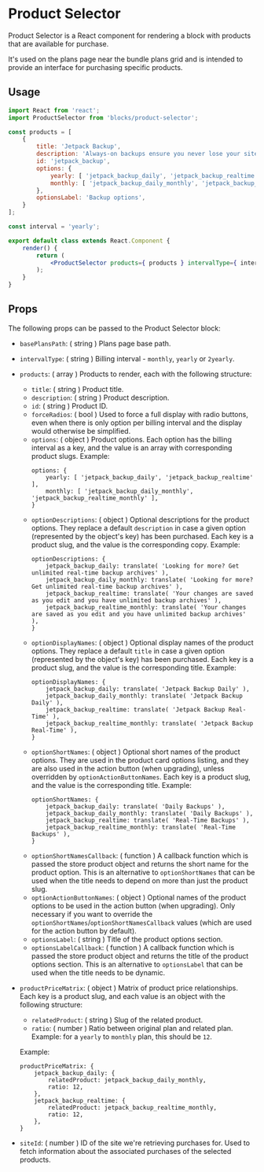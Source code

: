 Product Selector
=======

Product Selector is a React component for rendering a block with products that are available for purchase.

It's used on the plans page near the bundle plans grid and is intended to provide an interface for purchasing specific products.

## Usage

```jsx
import React from 'react';
import ProductSelector from 'blocks/product-selector';

const products = [
    {
        title: 'Jetpack Backup',
        description: 'Always-on backups ensure you never lose your site. Your changes are saved as you edit and you have unlimited backup archives',
        id: 'jetpack_backup',
        options: {
            yearly: [ 'jetpack_backup_daily', 'jetpack_backup_realtime' ],
            monthly: [ 'jetpack_backup_daily_monthly', 'jetpack_backup_realtime_monthly' ],
        },
        optionsLabel: 'Backup options',
    }
];

const interval = 'yearly';

export default class extends React.Component {
    render() {
        return (
            <ProductSelector products={ products } intervalType={ interval } />
        );
    }
}
```

## Props

The following props can be passed to the Product Selector block:

* `basePlansPath`: ( string ) Plans page base path.
* `intervalType`: ( string ) Billing interval - `monthly`, `yearly` or `2yearly`.
* `products`: ( array ) Products to render, each with the following structure:
    * `title`: ( string ) Product title.
    * `description`: ( string ) Product description.
    * `id`: ( string ) Product ID.
    * `forceRadios`: ( bool ) Used to force a full display with radio buttons, even when
    there is only option per billing interval and the display would otherwise be simplified.
    * `options`: ( object ) Product options. Each option has the billing interval as a key, and the value is an array with corresponding product slugs. Example:
        ```
        options: {
            yearly: [ 'jetpack_backup_daily', 'jetpack_backup_realtime' ],
            monthly: [ 'jetpack_backup_daily_monthly', 'jetpack_backup_realtime_monthly' ],
        }
        ```
    * `optionDescriptions`: ( object ) Optional descriptions for the product options.
    They replace a default `description` in case a given option (represented by the object's key) has been purchased.
    Each key is a product slug, and the value is the corresponding copy. Example:
        ```
        optionDescriptions: {
        	jetpack_backup_daily: translate( 'Looking for more? Get unlimited real-time backup archives' ),
        	jetpack_backup_daily_monthly: translate( 'Looking for more? Get unlimited real-time backup archives' ),
        	jetpack_backup_realtime: translate( 'Your changes are saved as you edit and you have unlimited backup archives' ),
        	jetpack_backup_realtime_monthly: translate( 'Your changes are saved as you edit and you have unlimited backup archives' ),
        }
        ```
    * `optionDisplayNames`: ( object ) Optional display names of the product options.
    They replace a default `title` in case a given option (represented by the object's key) has been purchased.
    Each key is a product slug, and the value is the corresponding title. Example:
        ```
        optionDisplayNames: {
        	jetpack_backup_daily: translate( 'Jetpack Backup Daily' ),
        	jetpack_backup_daily_monthly: translate( 'Jetpack Backup Daily' ),
        	jetpack_backup_realtime: translate( 'Jetpack Backup Real-Time' ),
        	jetpack_backup_realtime_monthly: translate( 'Jetpack Backup Real-Time' ),
        }
        ```
    * `optionShortNames`: ( object ) Optional short names of the product options.
    They are used in the product card options listing, and they are also used in
    the action button (when upgrading), unless overridden by `optionActionButtonNames`.
    Each key is a product slug, and the value is the corresponding title. Example:
        ```
        optionShortNames: {
        	jetpack_backup_daily: translate( 'Daily Backups' ),
        	jetpack_backup_daily_monthly: translate( 'Daily Backups' ),
        	jetpack_backup_realtime: translate( 'Real-Time Backups' ),
        	jetpack_backup_realtime_monthly: translate( 'Real-Time Backups' ),
        }
        ```
    * `optionShortNamesCallback`: ( function ) A callback function which is
    passed the store product object and returns the short name for the product
    option. This is an alternative to `optionShortNames` that can be used when
    the title needs to depend on more than just the product slug.
    * `optionActionButtonNames`: ( object ) Optional names of the product options
    to be used in the action button (when upgrading). Only necessary if you want
    to override the `optionShortNames`/`optionShortNamesCallback` values (which
    are used for the action button by default).
    * `optionsLabel`: ( string ) Title of the product options section.
    * `optionsLabelCallback`: ( function ) A callback function which is passed
    the store product object and returns the title of the product options
    section. This is an alternative to `optionsLabel` that can be used when the
    title needs to be dynamic.
* `productPriceMatrix`: ( object ) Matrix of product price relationships. Each key is a product slug, and each value is an object with the following structure:
    * `relatedProduct`: ( string ) Slug of the related product.
    * `ratio`: ( number ) Ratio between original plan and related plan. Example: for a `yearly` to `monthly` plan, this should be `12`.

    Example:
    ```
    productPriceMatrix: {
        jetpack_backup_daily: {
        	relatedProduct: jetpack_backup_daily_monthly,
        	ratio: 12,
        },
        jetpack_backup_realtime: {
        	relatedProduct: jetpack_backup_realtime_monthly,
        	ratio: 12,
        },
    }
    ```
* `siteId`: ( number ) ID of the site we're retrieving purchases for. Used to fetch information about the associated purchases of the selected products.

